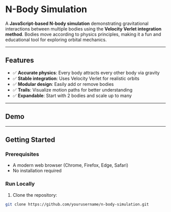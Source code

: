 # N-Body Simulation
A **JavaScript-based N-body simulation** demonstrating gravitational interactions between multiple bodies using the **Velocity Verlet integration method**. Bodies move according to physics principles, making it a fun and educational tool for exploring orbital mechanics.

---

## Features

- ✅ **Accurate physics**: Every body attracts every other body via gravity  
- ✅ **Stable integration**: Uses Velocity Verlet for realistic orbits  
- ✅ **Modular design**: Easily add or remove bodies  
- ✅ **Trails**: Visualize motion paths for better understanding  
- ✅ **Expandable**: Start with 2 bodies and scale up to many  

---

## Demo

---

## Getting Started

### Prerequisites

- A modern web browser (Chrome, Firefox, Edge, Safari)  
- No installation required  

### Run Locally

1. Clone the repository:

```bash
git clone https://github.com/yourusername/n-body-simulation.git

